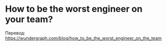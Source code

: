 # How to be the worst engineer on your team?

Перевод: https://wundergraph.com/blog/how_to_be_the_worst_engineer_on_the_team

